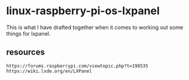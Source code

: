# linux-raspberry-pi-os-lxpanel

This is what I have drafted together when it comes to working out some things for lxpanel.

## resources

```
https://forums.raspberrypi.com/viewtopic.php?t=198535
https://wiki.lxde.org/en/LXPanel
```